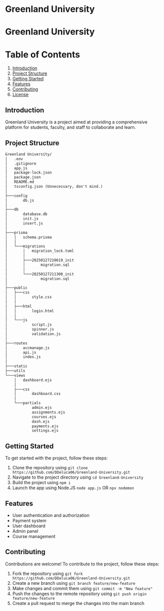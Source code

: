 # Greenland University
# Greenland University

# Table of Contents
1. [Introduction](#introduction)
2. [Project Structure](#project-structure)
3. [Getting Started](#getting-started)
4. [Features](#features)
5. [Contributing](#contributing)
6. [License](#license)

## Introduction
Greenland University is a project aimed at providing a comprehensive platform for students, faculty, and staff to collaborate and learn.

## Project Structure
```markdown
Greenland University/
│   .env
│   .gitignore
│   app.js
│   package-lock.json
│   package.json
│   README.md
│   tsconfig.json (Unnecessary, don't mind.)
│
├───config
│       db.js
│
├───db
│       database.db
│       init.js
│       insert.js
│
├───prisma
│   │   schema.prisma
│   │
│   └───migrations
│       │   migration_lock.toml
│       │
│       ├───20250127210619_init
│       │       migration.sql
│       │
│       └───20250127211300_init
│               migration.sql
│
├───public
│   ├───css
│   │       style.css
│   │
│   ├───html
│   │       login.html
│   │
│   └───js
│           script.js
│           spinner.js
│           validation.js
│
├───routes
│       accmanage.js
│       api.js
│       index.js
│
├───static
├───utils
└───views
    │   dashboard.ejs
    │
    ├───css
    │       dashboard.css
    │
    └───partials
            admin.ejs
            assignments.ejs
            courses.ejs
            dash.ejs
            payments.ejs
            settings.ejs
```

## Getting Started
To get started with the project, follow these steps:

1. Clone the repository using `git clone https://github.com/DDeluca06/Greenland-University.git`
2. Navigate to the project directory using `cd Greenland-University`
3. Build the project using `npm i`
4. Launch the app using Node.JS `node app.js` OR `npx nodemon`

## Features
* User authentication and authorization
* Payment system
* User dashboard
* Admin panel
* Course management

## Contributing
Contributions are welcome! To contribute to the project, follow these steps:

1. Fork the repository using `git fork https://github.com/DDeluca06/Greenland-University.git`
2. Create a new branch using `git branch feature/new-feature`
3. Make changes and commit them using `git commit -m "New feature"`
4. Push the changes to the remote repository using `git push origin feature/new-feature`
5. Create a pull request to merge the changes into the main branch